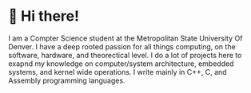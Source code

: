 # 👋 Hi there! 

I am a Compter Science student at the Metropolitan State University Of Denver. I have a deep rooted passion for all things computing, on the software, hardware, and theorectical level.
I do a lot of projects here to exapnd my knowledge on computer/system architecture, embedded systems, and kernel wide operations. I write mainly in C++, C, and Assembly programming languages.
